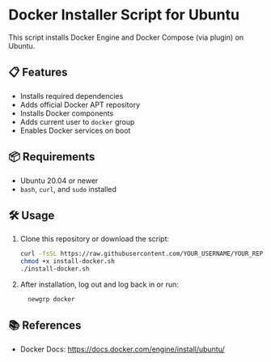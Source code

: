 # Docker Installer Script for Ubuntu

This script installs Docker Engine and Docker Compose (via plugin) on Ubuntu.

## 📋 Features
- Installs required dependencies
- Adds official Docker APT repository
- Installs Docker components
- Adds current user to `docker` group
- Enables Docker services on boot

## 📦 Requirements
- Ubuntu 20.04 or newer
- `bash`, `curl`, and `sudo` installed

## 🛠 Usage

1. Clone this repository or download the script:
   ```bash
   curl -fsSL https://raw.githubusercontent.com/YOUR_USERNAME/YOUR_REPO/main/install-docker.sh -o install-docker.sh
   chmod +x install-docker.sh
   ./install-docker.sh
   ```
2.	After installation, log out and log back in or run:
     ```bash
       newgrp docker
     ```

## 📚 References
  - Docker Docs: https://docs.docker.com/engine/install/ubuntu/
